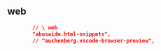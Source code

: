 ## web

```json
		// \ web
		"abusaidm.html-snippets",
        // "auchenberg.vscode-browser-preview",
```
